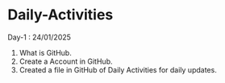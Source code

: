 # Daily-Activities
Day-1 : 24/01/2025
1. What is GitHub.
2. Create a Account in GitHub.
3. Created a file in GitHub of Daily Activities for daily updates.
